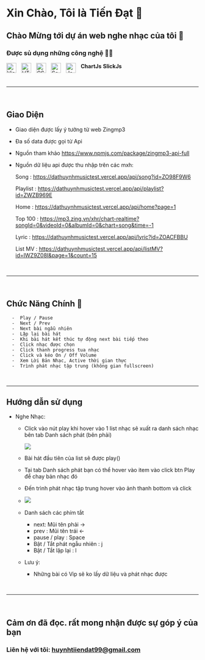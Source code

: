 # Xin Chào, Tôi là Tiến Đạt 👋

## Chào Mừng tới dự án web nghe nhạc của tôi 👏

### Được sủ dụng những công nghệ 🧑‍🔧

<img align="left" alt="Visual Studio Code" width="26px" src="https://cdn.jsdelivr.net/gh/devicons/devicon/icons/vscode/vscode-original.svg" style="padding-right:10px;" />

<img align="left" alt="HTML5" width="26px" src="https://cdn.jsdelivr.net/gh/devicons/devicon/icons/html5/html5-original.svg" style="padding-right:10px;" />

<img align="left" alt="CSS3" width="26px" src="https://cdn.jsdelivr.net/gh/devicons/devicon/icons/css3/css3-original.svg" style="padding-right:10px;" />

<img align="left" alt="Sass" width="26px" src="https://cdn.jsdelivr.net/gh/devicons/devicon/icons/sass/sass-original.svg" style="padding-right:10px;" />

<img align="left" alt="JavaScript" width="26px" src="https://cdn.jsdelivr.net/gh/devicons/devicon/icons/javascript/javascript-original.svg" style="padding-right:10px;" />

**ChartJs** **SlickJs**

<br />

---

<br />

## Giao Diện

-  Giao diện được lấy ý tưởng từ web Zingmp3
-  Đa số data được gọi từ Api
-  Nguồn tham khảo <https://www.npmjs.com/package/zingmp3-api-full>
-  Nguồn dữ liệu api được thu nhập trên các mxh:

   Song :
   <https://dathuynhmusictest.vercel.app/api/song?id=ZO98F9W6>

   Playlist :
   <https://dathuynhmusictest.vercel.app/api/playlist?id=ZWZB969E>

   Home :
   <https://dathuynhmusictest.vercel.app/api/home?page=1>

   Top 100 :
   <https://mp3.zing.vn/xhr/chart-realtime?songId=0&videoId=0&albumId=0&chart=song&time=-1>

   Lyric :
   <https://dathuynhmusictest.vercel.app/api/lyric?id=ZOACFBBU>

   List MV :
   <https://dathuynhmusictest.vercel.app/api/listMV?id=IWZ9Z08I&page=1&count=15>

<br />

---

<br />

## Chức Năng Chính 🦾

      -  Play / Pause
      -  Next / Prev
      -  Next bài ngẫu nhiên
      -  Lặp lại bài hát
      -  Khi bài hát kết thúc tự động next bài tiếp theo
      -  Click nhạc được chọn
      -  Click thanh progress tua nhạc
      -  Click và kéo On / Off Volume
      -  Xem Lời Bản Nhạc, Active thời gian thực
      -  Trình phát nhạc tập trung (không gian fullscreen)

<br />

---

## Hướng dẫn sử dụng

-  Nghe Nhạc:

   -  Click vào nút play khi hover vào 1 list nhạc sẽ xuất ra danh sách nhạc bên tab Danh sách phát (bên phải)

        <img src="/demo1.PNG">

   -  Bài hát đầu tiên của list sẽ được play()
   -  Tại tab Danh sách phát bạn có thể hover vào item vào click btn Play để chay bản nhạc đó
   -  Đến trình phát nhạc tập trung hover vào ảnh thanh bottom và click
   -  <img src="/demo2.PNG">
        <br />

   -  Danh sách các phím tắt
      -  next: Mũi tên phải ->
      -  prev : Mũi tên trái <-
      -  pause / play : Space
      -  Bật / Tắt phát ngẫu nhiên : j
      -  Bật / Tắt lặp lại : l
   -  Lưu ý:
      -  Những bài có Vip sẽ ko lấy dữ liệu và phát nhạc được

<br />

---

<br />

## Cảm ơn đã đọc. rất mong nhận được sự góp ý của bạn

### Liên hệ với tôi: **huynhtiiendat99@gmail.com**

